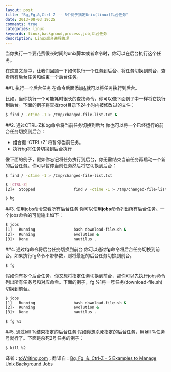 ```yaml
---
layout: post
title: "Bg,Fg,&,Ctrl-Z -- 5个例子搞定Unix(linux)后台任务"
date: 2013-08-03 19:25
comments: true
categories: linux
keywords: linux,backgroud,process,job,后台任务
description: Linux后台进程管理
---
```

当你执行一个要花费很长时间的unix脚本或者命令时，你可以在后台执行这个任务。

在这篇文章中，让我们回顾一下如何执行一个任务到后台、将任务切换到前台、查看所有后台任务和结束一个后台任务。

##1. 执行一个后台任务
在命令后面添加[&][1]就可以将任务执行到后台。

比如，当你执行一个可能耗时很长的查找命令，你可以像下面例子中一样将它执行到后台。下面的例子将查找root目录下24小时内被修改过的文件：
```bash
$ find / -ctime -1 > /tmp/changed-file-list.txt &
```
##2. 通过CTRL-Z和bg命令将当前任务切换到后台
你也可以将一个已经运行的前台任务切换到后台：

* 组合键 ‘CTRL+Z’ 将暂停当前任务。
* 执行bg将任务切换到后台执行

像下面的例子，假如你忘记将任务执行到后台，你无需结束当前任务再启动一个新的后台任务。你可以暂停当前任务然后将它切换到后台：

```bash
$ find / -ctime -1 > /tmp/changed-file-list.txt

$ [CTRL-Z]
[2]+  Stopped                 find / -ctime -1 > /tmp/changed-file-list.txt

$ bg
```
##3. 使用jobs命令查看所有后台任务
你可以使用**jobs**命令列出所有后台任务。一个jobs命令的可能输出如下：

```bash
$ jobs
[1]   Running                 bash download-file.sh &
[2]-  Running                 evolution &
[3]+  Done                    nautilus .
```
##4. 通过fg命令将后台任务切换到前台
你可以通过**fg**命令将后台任务切换到前台。如果执行fg命令不带参数，则将最近的后台任务切换到前台。
```bash
$ fg
```
假如你有多个后台任务，你又想将指定任务切换到前台，那你可以先执行jobs命令列出所有任务号和对应命令。下面的例子，fg %1将一号任务(download-file.sh)切换到前台。
```bash
$ jobs
[1]   Running                 bash download-file.sh &
[2]-  Running                 evolution &
[3]+  Done                    nautilus .

$ fg %1
```
##5. 通过kill %结束指定的后台任务
假如你想杀死指定的后台任务，用**kill** %任务号就行了。下面是杀死2号任务的例子：
```bash
$ kill %2
```
译者：[toWriting.com][3]；翻译自：[Bg, Fg, &, Ctrl-Z – 5 Examples to Manage Unix Background Jobs][2]


  [1]:https://en.wikipedia.org/wiki/Ampersand
  [2]:http://www.thegeekstuff.com/2010/05/unix-background-job/
  [3]:toWriting.com